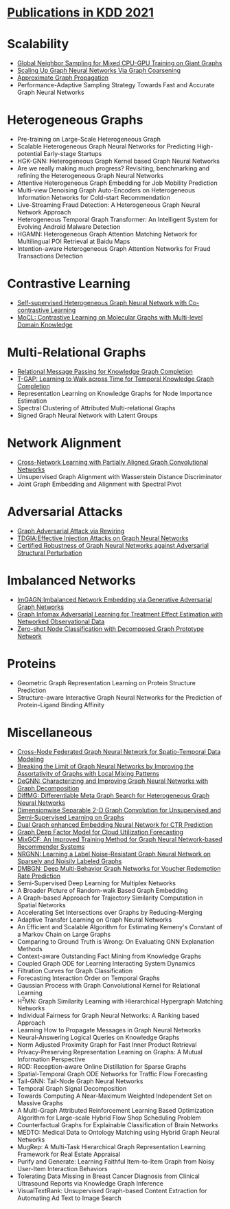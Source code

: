 # [Publications in KDD 2021](https://kdd.org/kdd2021/accepted-papers/index)



# Scalability
- [Global Neighbor Sampling for Mixed CPU-GPU Training on Giant Graphs](https://github.com/naganandy/graph-based-deep-learning-literature/blob/master/conference-publications/folders/publications_kdd21/gns_kdd21/README.md)
- [Scaling Up Graph Neural Networks Via Graph Coarsening](https://github.com/naganandy/graph-based-deep-learning-literature/blob/master/conference-publications/folders/publications_kdd21/coarsegcn_kdd21/README.md)
- [Approximate Graph Propagation](https://github.com/naganandy/graph-based-deep-learning-literature/blob/master/conference-publications/folders/publications_kdd21/agp_kdd21/README.md)
-  Performance-Adaptive Sampling Strategy Towards Fast and Accurate Graph Neural Networks



# Heterogeneous Graphs
-  Pre-training on Large-Scale Heterogeneous Graph
-  Scalable Heterogeneous Graph Neural Networks for Predicting High-potential Early-stage Startups
-  HGK-GNN: Heterogeneous Graph Kernel based Graph Neural Networks
-  Are we really making much progress? Revisiting, benchmarking and refining the Heterogeneous Graph Neural Networks
-  Attentive Heterogeneous Graph Embedding for Job Mobility Prediction
-  Multi-view Denoising Graph Auto-Encoders on Heterogeneous Information Networks for Cold-start Recommendation
-  Live-Streaming Fraud Detection: A Heterogeneous Graph Neural Network Approach
-  Heterogeneous Temporal Graph Transformer: An Intelligent System for Evolving Android Malware Detection
-  HGAMN: Heterogeneous Graph Attention Matching Network for Multilingual POI Retrieval at Baidu Maps
-  Intention-aware Heterogeneous Graph Attention Networks for Fraud Transactions Detection



# Contrastive Learning
- [Self-supervised Heterogeneous Graph Neural Network with Co-contrastive Learning](https://github.com/naganandy/graph-based-deep-learning-literature/blob/master/conference-publications/folders/publications_kdd21/heco_kdd21/README.md)
- [MoCL: Contrastive Learning on Molecular Graphs with Multi-level Domain Knowledge](https://github.com/naganandy/graph-based-deep-learning-literature/blob/master/conference-publications/folders/publications_kdd21/mocl_kdd21/README.md)



# Multi-Relational Graphs
- [Relational Message Passing for Knowledge Graph Completion](https://github.com/naganandy/graph-based-deep-learning-literature/blob/master/conference-publications/folders/publications_kdd21/pathcon_kdd21/README.md)
- [T-GAP: Learning to Walk across Time for Temporal Knowledge Graph Completion](https://github.com/naganandy/graph-based-deep-learning-literature/blob/master/conference-publications/folders/publications_kdd21/tgap_kdd21/README.md)
-  Representation Learning on Knowledge Graphs for Node Importance Estimation
-  Spectral Clustering of Attributed Multi-relational Graphs
-  Signed Graph Neural Network with Latent Groups



# Network Alignment
- [Cross-Network Learning with Partially Aligned Graph Convolutional Networks](https://github.com/naganandy/graph-based-deep-learning-literature/blob/master/conference-publications/folders/publications_kdd21/crossgcn_kdd21/README.md)
-  Unsupervised Graph Alignment with Wasserstein Distance Discriminator
-  Joint Graph Embedding and Alignment with Spectral Pivot



# Adversarial Attacks
- [Graph Adversarial Attack via Rewiring](https://github.com/naganandy/graph-based-deep-learning-literature/blob/master/conference-publications/folders/publications_kdd21/rewire_kdd21/README.md)
- [TDGIA:Effective Injection Attacks on Graph Neural Networks](https://github.com/naganandy/graph-based-deep-learning-literature/blob/master/conference-publications/folders/publications_kdd21/tdgia_kdd21/README.md)
- [Certified Robustness of Graph Neural Networks against Adversarial Structural Perturbation](https://github.com/naganandy/graph-based-deep-learning-literature/blob/master/conference-publications/folders/publications_kdd21/gnnasp_kdd21/README.md)



# Imbalanced Networks
- [ImGAGN:Imbalanced Network Embedding via Generative Adversarial Graph Networks](https://github.com/naganandy/graph-based-deep-learning-literature/blob/master/conference-publications/folders/publications_kdd21/imgagn_kdd21/README.md)
- [Graph Infomax Adversarial Learning for Treatment Effect Estimation with Networked Observational Data](https://github.com/naganandy/graph-based-deep-learning-literature/blob/master/conference-publications/folders/publications_kdd21/gial_kdd21/README.md)
- [Zero-shot Node Classification with Decomposed Graph Prototype Network](https://github.com/naganandy/graph-based-deep-learning-literature/blob/master/conference-publications/folders/publications_kdd21/dgpn_kdd21/README.md)



# Proteins
-  Geometric Graph Representation Learning on Protein Structure Prediction
-  Structure-aware Interactive Graph Neural Networks for the Prediction of Protein-Ligand Binding Affinity



# Miscellaneous
- [Cross-Node Federated Graph Neural Network for Spatio-Temporal Data Modeling](https://github.com/naganandy/graph-based-deep-learning-literature/blob/master/conference-publications/folders/publications_kdd21/cnfgnn_kdd21/README.md)
- [Breaking the Limit of Graph Neural Networks by Improving the Assortativity of Graphs with Local Mixing Patterns](https://github.com/naganandy/graph-based-deep-learning-literature/blob/master/conference-publications/folders/publications_kdd21/wrgnn_kdd21/README.md)
- [DeGNN: Characterizing and Improving Graph Neural Networks with Graph Decomposition](https://github.com/naganandy/graph-based-deep-learning-literature/blob/master/conference-publications/folders/publications_kdd21/degnn_kdd21/README.md)
- [DiffMG: Differentiable Meta Graph Search for Heterogeneous Graph Neural Networks](https://github.com/naganandy/graph-based-deep-learning-literature/blob/master/conference-publications/folders/publications_kdd21/diffmg_kdd21/README.md)
- [Dimensionwise Separable 2-D Graph Convolution for Unsupervised and Semi-Supervised Learning on Graphs](https://github.com/naganandy/graph-based-deep-learning-literature/blob/master/conference-publications/folders/publications_kdd21/dsgc_kdd21/README.md)
- [Dual Graph enhanced Embedding Neural Network for CTR Prediction](https://github.com/naganandy/graph-based-deep-learning-literature/blob/master/conference-publications/folders/publications_kdd21/dgenn_kdd21/README.md)
- [Graph Deep Factor Model for Cloud Utilization Forecasting](https://github.com/naganandy/graph-based-deep-learning-literature/blob/master/conference-publications/folders/publications_kdd21/graphdf_kdd21/README.md)
- [MixGCF: An Improved Training Method for Graph Neural Network-based Recommender Systems](https://github.com/naganandy/graph-based-deep-learning-literature/blob/master/conference-publications/folders/publications_kdd21/mixgcf_kdd21/README.md)
- [NRGNN: Learning a Label Noise-Resistant Graph Neural Network on Sparsely and Noisily Labeled Graphs](https://github.com/naganandy/graph-based-deep-learning-literature/blob/master/conference-publications/folders/publications_kdd21/nrgnn_kdd21/README.md)
- [DMBGN: Deep Multi-Behavior Graph Networks for Voucher Redemption Rate Prediction](https://github.com/naganandy/graph-based-deep-learning-literature/blob/master/conference-publications/folders/publications_kdd21/dmbgn_kdd21/README.md)
- Semi-Supervised Deep Learning for Multiplex Networks
-  A Broader Picture of Random-walk Based Graph Embedding
-  A Graph-based Approach for Trajectory Similarity Computation in Spatial Networks
-  Accelerating Set Intersections over Graphs by Reducing-Merging
-  Adaptive Transfer Learning on Graph Neural Networks
-  An Efficient and Scalable Algorithm for Estimating Kemeny's Constant of a Markov Chain on Large Graphs
-  Comparing to Ground Truth is Wrong: On Evaluating GNN Explanation Methods
-  Context-aware Outstanding Fact Mining from Knowledge Graphs
-  Coupled Graph ODE for Learning Interacting System Dynamics
-  Filtration Curves for Graph Classification
-  Forecasting Interaction Order on Temporal Graphs
-  Gaussian Process with Graph Convolutional Kernel for Relational Learning
-  H$^2$MN: Graph Similarity Learning with Hierarchical Hypergraph Matching Networks
-  Individual Fairness for Graph Neural Networks: A Ranking based Approach
-  Learning How to Propagate Messages in Graph Neural Networks
-  Neural-Answering Logical Queries on Knowledge Graphs
-  Norm Adjusted Proximity Graph for Fast Inner Product Retrieval
-  Privacy-Preserving Representation Learning on Graphs: A Mutual Information Perspective
-  ROD: Reception-aware Online Distillation for Sparse Graphs
-  Spatial-Temporal Graph ODE Networks for Traffic Flow Forecasting
-  Tail-GNN: Tail-Node Graph Neural Networks
-  Temporal Graph Signal Decomposition
-  Towards Computing A Near-Maximum Weighted Independent Set on Massive Graphs
-  A Multi-Graph Attributed Reinforcement Learning Based Optimization Algorithm for Large-scale Hybrid Flow Shop Scheduling Problem
-  Counterfactual Graphs for Explainable Classification of Brain Networks
-  MEDTO: Medical Data to Ontology Matching using Hybrid Graph Neural Networks
-  MugRep: A Multi-Task Hierarchical Graph Representation Learning Framework for Real Estate Appraisal
-  Purify and Generate: Learning Faithful Item-to-Item Graph from Noisy User-Item Interaction Behaviors
-  Tolerating Data Missing in Breast Cancer Diagnosis from Clinical Ultrasound Reports via Knowledge Graph Inference
-  VisualTextRank: Unsupervised Graph-based Content Extraction for Automating Ad Text to Image Search